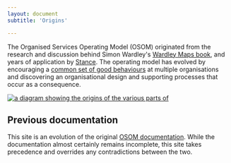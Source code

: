```yaml
---
layout: document
subtitle: 'Origins'

---
```

The Organised Services Operating Model (OSOM) originated from the research and discussion
behind Simon Wardley's [Wardley Maps book](https://medium.com/wardleymaps), and years of
application by [Stance](http://stance.consulting/).  The operating model has evolved by
encouraging a [common set of good behaviours](/doctrine) at multiple organisations and
discovering an organisational design and supporting processes that occur as a consequence.

[![a diagram showing the origins of the various parts of](assets/img/opmodel-overview.jpg "OSOM
Oviewview")](assets/img/opmodel-overview.jpg "Operating model
origins diagram")

## Previous documentation

This site is an evolution of the original [OSOM
documentation](http://stance.consulting/osom/). While the
documentation almost certainly remains incomplete, this site takes
precedence and overrides any contradictions between the two.
